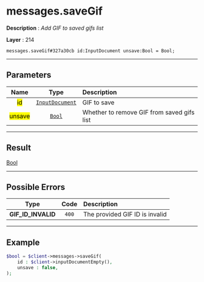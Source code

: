 # messages.saveGif

**Description** : *Add GIF to saved gifs list*

**Layer** : 214

```tl
messages.saveGif#327a30cb id:InputDocument unsave:Bool = Bool;
```

---

## Parameters

| Name | Type | Description |
| :---: | :---: | :--- |
| <mark>id</mark> | [`InputDocument`](type/InputDocument) | GIF to save |
| <mark>unsave</mark> | [`Bool`](type/Bool) | Whether to remove GIF from saved gifs list |

---

## Result

[Bool](type/Bool)

---

## Possible Errors

| Type | Code | Description |
| :---: | :---: | :--- |
| **GIF_ID_INVALID** | `400` | The provided GIF ID is invalid |

---

## Example

```php
$bool = $client->messages->saveGif(
	id : $client->inputDocumentEmpty(),
	unsave : false,
);
```